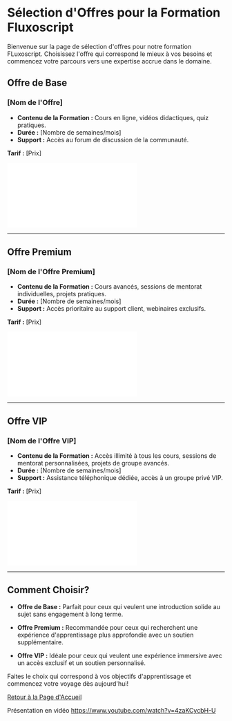 # Sélection d'Offres pour la Formation Fluxoscript

Bienvenue sur la page de sélection d'offres pour notre formation FLuxoscript. Choisissez l'offre qui correspond le mieux à vos besoins et commencez votre parcours vers une expertise accrue dans le domaine.

## Offre de Base

### [Nom de l'Offre]

- **Contenu de la Formation :** Cours en ligne, vidéos didactiques, quiz pratiques.
- **Durée :** [Nombre de semaines/mois]
- **Support :** Accès au forum de discussion de la communauté.

**Tarif :** [Prix]

[![Inscrivez-vous](inscription.md)](inscription.md)

---

## Offre Premium

### [Nom de l'Offre Premium]

- **Contenu de la Formation :** Cours avancés, sessions de mentorat individuelles, projets pratiques.
- **Durée :** [Nombre de semaines/mois]
- **Support :** Accès prioritaire au support client, webinaires exclusifs.

**Tarif :** [Prix]

[![Inscrivez-vous](inscription.md)](inscription.md)

---

## Offre VIP

### [Nom de l'Offre VIP]

- **Contenu de la Formation :** Accès illimité à tous les cours, sessions de mentorat personnalisées, projets de groupe avancés.
- **Durée :** [Nombre de semaines/mois]
- **Support :** Assistance téléphonique dédiée, accès à un groupe privé VIP.

**Tarif :** [Prix]

[![Inscrivez-vous](inscription.md)](inscription.md)

---

## Comment Choisir?

- **Offre de Base :** Parfait pour ceux qui veulent une introduction solide au sujet sans engagement à long terme.

- **Offre Premium :** Recommandée pour ceux qui recherchent une expérience d'apprentissage plus approfondie avec un soutien supplémentaire.

- **Offre VIP :** Idéale pour ceux qui veulent une expérience immersive avec un accès exclusif et un soutien personnalisé.

Faites le choix qui correspond à vos objectifs d'apprentissage et commencez votre voyage dès aujourd'hui!

[Retour à la Page d'Accueil](index.md)

Présentation en vidéo
https://www.youtube.com/watch?v=4zaKCycbH-U